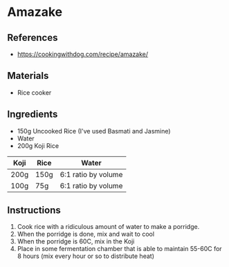 # Amazake

## References

* https://cookingwithdog.com/recipe/amazake/



## Materials

* Rice cooker

## Ingredients

* 150g Uncooked Rice (I've used Basmati and Jasmine)
* Water
* 200g Koji Rice

| Koji | Rice | Water               |
| ---- | ---- | ------------------- |
| 200g | 150g | 6:1 ratio by volume |
| 100g | 75g  | 6:1 ratio by volume |



## Instructions

1. Cook rice with a ridiculous amount of water to make a porridge. 
2. When the porridge is done, mix and wait to cool
3. When the porridge is 60C, mix in the Koji
4. Place in some fermentation chamber that is able to maintain 55-60C for 8 hours (mix every hour or so to distribute heat)
